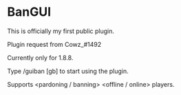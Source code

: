 # BanGUI
This is officially my first public plugin.

Plugin request from Cowz_#1492

Currently only for 1.8.8.

Type /guiban [gb] to start using the plugin.

Supports <pardoning / banning> <offline / online> players.
